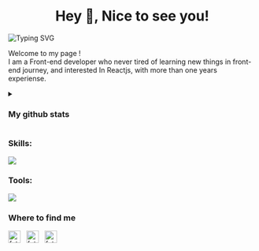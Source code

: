 <!-- <h1><img src="https://emojis.slackmojis.com/emojis/images/1531849430/4246/blob-sunglasses.gif?1531849430" width="30"/>Hey! Nice to see you.</h1> -->
<h1 align="center" width="100px">Hey 👋, Nice to see you!</h1>

<img src="https://readme-typing-svg.herokuapp.com?font=Fira+Code&size=25&pause=500&color=3D85C6&center=true&vCenter=true&random=false&height=20&lines=Fateme+Rasolzade;Front-End+Developer" alt="Typing SVG" />
<p> 
  Welcome to my page ! 
</br>
I am a Front-end developer who never tired of learning new things in front-end journey, and interested In Reactjs, with more than one years experiense.
</p>

<details>
  <summary>
   <h3>
    My github stats
   </h3>
  </summary>
  <br/>
 
<img src="https://github-readme-stats.vercel.app/api?username=fatemeRasolzade" height="180" />
<img src="https://github-readme-stats.vercel.app/api/top-langs/?username=fatemeRasolzade&layout=compact" height="180" />
 
</details> 


<h3>Skills:</h3>
<p>
  <img src="https://skillicons.dev/icons?i=html,css,js,ts,react,nextjs,redux,graphql,vite,sass,bootstrap,materialui,tailwind,babel,webpack" />
</p>

<h3>Tools:</h3>
<p>
  <img src="https://skillicons.dev/icons?i=git,github,gitlab,vscode,postman,figma,xd" />
</p>

<h3>Where to find me</h3>

<a href="https://linkedin.com/in/fatemeRasolzade" target="_blank"><img align="center" src="https://user-images.githubusercontent.com/94702044/189377305-7062bbec-ca23-43d9-b37d-da443ea59cb7.png" alt="fatemeRasolzade" height="25" width="25" /></a> &nbsp;
<a href="https://twitter.com/fatemeRasolzade" target="_blank"><img align="center" src="https://user-images.githubusercontent.com/94702044/189378344-aed887c6-d271-4be0-a3a1-8c68f3869b65.png" alt="fatemeRasolzade" height="25" width="25" /></a> &nbsp;
<a href="mailto:fatemerasolzade.1424@gmail.com" target="_blank"><img align="center" src="https://user-images.githubusercontent.com/94702044/189377332-6de4f1a9-d1b0-49d3-879d-bb1158674e84.png" alt="fatemeRasolzade" height="25" width="25" /></a> &nbsp;
  
